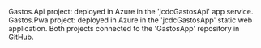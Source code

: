 Gastos.Api project: deployed in Azure in the 'jcdcGastosApi' app service. Gastos.Pwa project: deployed in Azure in the 'jcdcGastosApp' static web application. Both projects connected to the 'GastosApp' repository in GitHub.